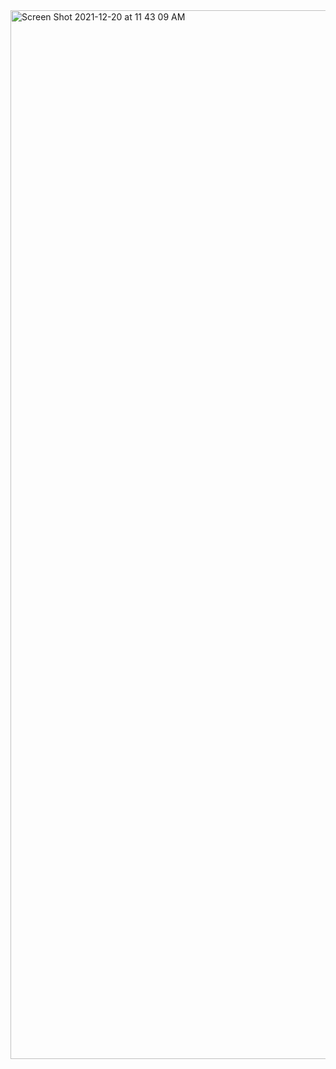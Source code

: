 <img width="1678" alt="Screen Shot 2021-12-20 at 11 43 09 AM" src="https://user-images.githubusercontent.com/62409522/146704347-649881d3-6e58-44df-a2e7-e45dcbe2813c.png">
